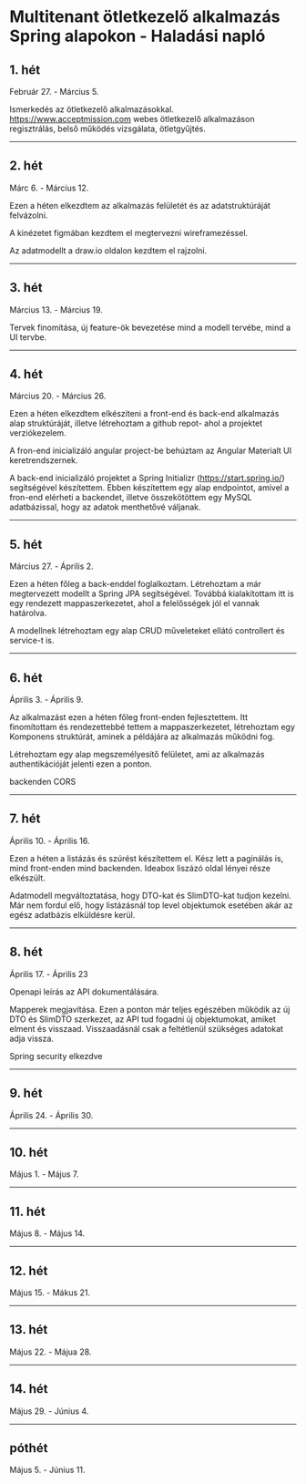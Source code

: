 # Multitenant ötletkezelő alkalmazás Spring alapokon - Haladási napló

## 1. hét
Február 27. - Március 5.

Ismerkedés az ötletkezelő alkalmazásokkal. <br>
https://www.acceptmission.com webes ötletkezelő alkalmazáson regisztrálás, belső működés vizsgálata, ötletgyűjtés.

<hr>

## 2. hét
Márc 6. - Március 12.

Ezen a héten elkezdtem az alkalmazás felületét és az adatstruktúráját felvázolni.

A kinézetet figmában kezdtem el megtervezni wireframezéssel.

Az adatmodellt a draw.io oldalon kezdtem el rajzolni.

<hr>

## 3. hét
Március 13. - Március 19.

Tervek finomítása, új feature-ök bevezetése mind a modell tervébe, mind a UI tervbe.

<hr>

## 4. hét
Március 20. - Március 26.

Ezen a héten elkezdtem elkészíteni a front-end és back-end alkalmazás alap struktúráját, illetve létrehoztam a github repot- ahol a projektet verziókezelem.

A fron-end inicializáló angular project-be behúztam az Angular Materialt UI keretrendszernek.

A back-end inicializáló projektet a Spring Initializr (https://start.spring.io/) segítségével készítettem. Ebben készítettem egy alap endpointot, amivel a fron-end elérheti a backendet, illetve összekötöttem egy MySQL adatbázissal, hogy az adatok menthetővé váljanak.

<hr>

## 5. hét
Március 27. - Április 2.

Ezen a héten főleg a back-enddel foglalkoztam. Létrehoztam a már megtervezett modellt a Spring JPA segítségével. Továbbá kialakítottam itt is egy rendezett mappaszerkezetet, ahol a felelősségek jól el vannak határolva.

A modellnek létrehoztam egy alap CRUD műveleteket ellátó controllert és service-t is.

<hr>

## 6. hét
Április 3. - Április 9.

Az alkalmazást ezen a héten főleg front-enden fejlesztettem. Itt finomítottam és rendezettebbé tettem a mappaszerkezetet, létrehoztam egy Komponens struktúrát, aminek a példájára az alkalmazás működni fog. 

Létrehoztam egy alap megszemélyesítő felületet, ami az alkalmazás authentikációját jelenti ezen a ponton.

backenden CORS

<hr>

## 7. hét
Április 10. - Április 16.

Ezen a héten a listázás és szúrést készítettem el. Kész lett a paginálás is, mind front-enden mind backenden. Ideabox liszázó oldal lényei része elkészült.

Adatmodell megváltoztatása, hogy DTO-kat és SlimDTO-kat tudjon kezelni. Már nem fordul elő, hogy listázásnál top level objektumok esetében akár az egész adatbázis elküldésre kerül.

<hr>

## 8. hét
Április 17. - Április 23

Openapi leírás az API dokumentálására.

Mapperek megjavítása. Ezen a ponton már teljes egészében működik az új DTO és SlimDTO szerkezet, az API tud fogadni új objektumokat, amiket elment és visszaad. Visszaadásnál csak a feltétlenül szükséges adatokat adja vissza.

Spring security elkezdve

<hr>

## 9. hét
Április 24. - Április 30.

<hr>

## 10. hét
Május 1. - Május 7.

<hr>

## 11. hét
Május 8. - Május 14.

<hr>

## 12. hét
Május 15. - Mákus 21.

<hr>

## 13. hét
Május 22. - Májua 28.

<hr>

## 14. hét
Május 29. - Június 4.

<hr>

## póthét
Május 5. - Június 11.